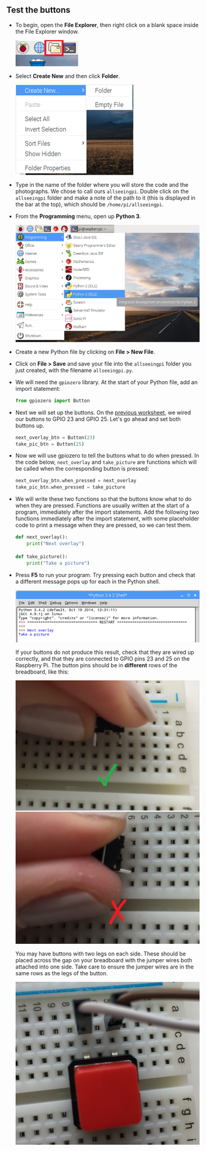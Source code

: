## Test the buttons

- To begin, open the **File Explorer**, then right click on a blank space inside the File Explorer window.

    ![File Explorer](images/file-explorer.png)

- Select **Create New** and then click **Folder**. 

    ![Create folder menu](images/create-folder.png)

- Type in the name of the folder where you will store the code and the photographs. We chose to call ours `allseeingpi`. Double click on the `allseeingpi` folder and make a note of the path to it (this is displayed in the bar at the top), which should be `/home/pi/allseeingpi`.

- From the **Programming** menu, open up **Python 3**.

    ![Open Python 3](images/python3-app-menu.png)

- Create a new Python file by clicking on **File > New File**.

- Click on **File > Save** and save your file into the `allseeingpi` folder you just created, with the filename `allseeingpi.py`.

- We will need the `gpiozero` library. At the start of your Python file, add an import statement:

    ```python
    from gpiozero import Button
    ```

- Next we will set up the buttons. On the [previous worksheet](worksheet.md), we wired our buttons to GPIO 23 and GPIO 25. Let's go ahead and set both buttons up.

    ```python
    next_overlay_btn = Button(23)
    take_pic_btn = Button(25)
    ```

- Now we will use gpiozero to tell the buttons what to do when pressed. In the code below, `next_overlay` and `take_picture` are functions which will be called when the corresponding button is pressed:

    ```python
    next_overlay_btn.when_pressed = next_overlay
    take_pic_btn.when_pressed = take_picture
    ```

- We will write these two functions so that the buttons know what to do when they are pressed. Functions are usually written at the start of a program, immediately after the import statements. Add the following two functions immediately after the import statement, with some placeholder code to print a message when they are pressed, so we can test them.

    ```python
    def next_overlay():
        print("Next overlay")

    def take_picture():
        print("Take a picture")
    ```

- Press **F5** to run your program. Try pressing each button and check that a different message pops up for each in the Python shell.

    ![Test the buttons](images/test-buttons.png)

    If your buttons do not produce this result, check that they are wired up correctly, and that they are connected to GPIO pins 23 and 25 on the Raspberry Pi. The button pins should be in **different** rows of the breadboard, like this:

    ![Right way to place button](images/right-button.png)
    ![Wrong way to place button](images/wrong-button.png)

    You may have buttons with two legs on each side. These should be placed across the gap on your breadboard with the jumper wires both attached into one side. Take care to ensure the jumper wires are in the same rows as the legs of the button.

    ![Four prong button](images/four-prong-button.png)

